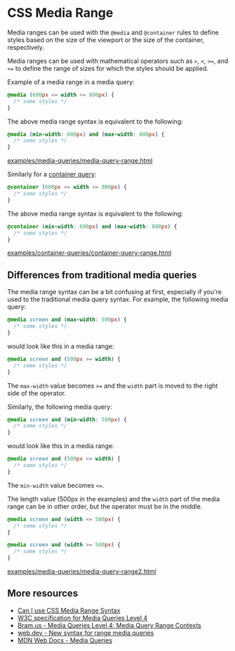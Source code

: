 # CSS Media Range

Media ranges can be used with the `@media` and `@container` rules to define styles based on the size of the viewport or the size of the container, respectively.

Media ranges can be used with mathematical operators such as `>`, `<`, `>=`, and `<=` to define the range of sizes for which the styles should be applied.

Example of a media range in a media query:

```css
@media (600px <= width <= 800px) {
  /* some styles */
}
```

The above media range syntax is equivalent to the following:

```css
@media (min-width: 600px) and (max-width: 800px) {
  /* some styles */
}
```

[examples/media-queries/media-query-range.html](../examples/media-queries/media-query-range.html)

Similarly for a [container query](container-query.md):

```css
@container (600px <= width <= 800px) {
  /* some styles */
}
```

The above media range syntax is equivalent to the following:

```css
@container (min-width: 600px) and (max-width: 800px) {
  /* some styles */
}
```

[examples/container-queries/container-query-range.html](../examples/container-queries/container-query-range.html)

## Differences from traditional media queries

The media range syntax can be a bit confusing at first, especially if you're used to the traditional media query syntax. For example, the following media query:

```css
@media screen and (max-width: 500px) {
  /* some styles */
}
```

would look like this in a media range:

```css
@media screen and (500px >= width) {
  /* some styles */
}
```

The `max-width` value becomes `>=` and the `width` part is moved to the right side of the operator.

Similarly, the following media query:

```css
@media screen and (min-width: 500px) {
  /* some styles */
}
```

would look like this in a media range:

```css
@media screen and (500px <= width) {
  /* some styles */
}
```

The `min-width` value becomes `<=`.

The length value (500px in the examples) and the `width` part of the media range can be in other order, but the operator must be in the middle.

```css
@media screen and (width <= 500px) {
  /* some styles */
}

@media screen and (width >= 500px) {
  /* some styles */
}
```

[examples/media-queries/media-query-range2.html](../examples/media-queries/media-query-range2.html)

## More resources

- [Can I use CSS Media Range Syntax](https://caniuse.com/css-media-range-syntax)
- [W3C specification for Media Queries Level 4](https://www.w3.org/TR/mediaqueries-4/#mq-range-context)
- [Bram.us - Media Queries Level 4: Media Query Range Contexts](https://www.bram.us/2021/10/26/media-queries-level-4-media-query-range-contexts/)
- [web.dev - New syntax for range media queries](https://web.dev/articles/media-query-range-syntax)
- [MDN Web Docs - Media Queries](https://developer.mozilla.org/en-US/docs/Web/CSS/CSS_media_queries)
